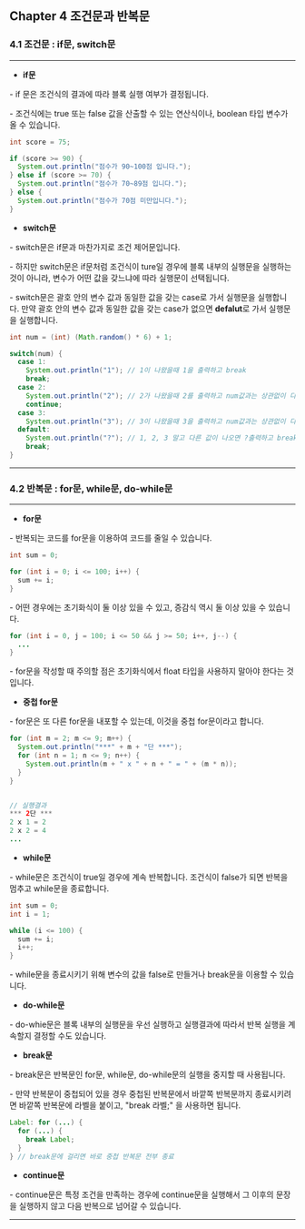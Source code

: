 ## Chapter 4 조건문과 반복문



### 4.1 조건문 : if문, switch문

***

* **if문**

\- if 문은 조건식의 결과에 따라 블록 실행 여부가 결정됩니다.

\- 조건식에는 true 또는 false 값을 산출할 수 있는 연산식이나, boolean 타입 변수가 올 수 있습니다.

```java
int score = 75;

if (score >= 90) {
  System.out.println("점수가 90~100점 입니다.");
} else if (score >= 70) {
  System.out.println("점수가 70~89점 입니다.");
} else {
  System.out.println("점수가 70점 미만입니다.");
}
```



- **switch문**

\- switch문은 if문과 마찬가지로 조건 제어문입니다. 

\- 하지만 switch문은 if문처럼 조건식이 ture일 경우에 블록 내부의 실행문을 실행하는 것이 아니라, 변수가 어떤 값을 갖느냐에 따라 실행문이 선택됩니다.

\- switch문은 괄호 안의 변수 값과 동일한 값을 갖는 case로 가서 실행문을 실행합니다. 만약 괄호 안의 변수 값과 동일한 값을 갖는 case가 없으면 **defalut**로 가서 실행문을 실행합니다.

```java
int num = (int) (Math.random() * 6) + 1;

switch(num) {
  case 1:
    System.out.println("1"); // 1이 나왔을때 1을 출력하고 break
    break;
  case 2:
    System.out.println("2"); // 2가 나왔을때 2를 출력하고 num값과는 상관없이 다음 case실행
    continue;
  case 3:
    System.out.println("3"); // 3이 나왔을때 3을 출력하고 num값과는 상관없이 다음 case인 default실행
  default:
    System.out.println("?"); // 1, 2, 3 말고 다른 값이 나오면 ?출력하고 break
    break;
}
```

***



### **4.2 반복문 : for문, while문, do-while문**

***

- **for문**

\- 반복되는 코드를 for문을 이용하여 코드를 줄일 수 있습니다.

```java
int sum = 0;

for (int i = 0; i <= 100; i++) {
  sum += i;
}
```

\- 어떤 경우에는 초기화식이 둘 이상 있을 수 있고, 증감식 역시 둘 이상 있을 수 있습니다.

```java
for (int i = 0, j = 100; i <= 50 && j >= 50; i++, j--) {
  ...
}
```

\- for문을 작성할 때 주의할 점은 초기화식에서 float 타입을 사용하지 말아야 한다는 것입니다.



- **중첩 for문**

\- for문은 또 다른 for문을 내포할 수 있는데, 이것을 중첩 for문이라고 합니다.

```java
for (int m = 2; m <= 9; m++) {
  System.out.println("***" + m + "단 ***");
  for (int n = 1; n <= 9; n++) {
    System.out.println(m + " x " + n + " = " + (m * n));
  }
}


// 실행결과
*** 2단 ***
2 x 1 = 2
2 x 2 = 4
...
```



- **while문**

\- while문은 조건식이 true일 경우에 계속 반복합니다. 조건식이 false가 되면 반복을 멈추고 while문을 종료합니다.

```java
int sum = 0;
int i = 1;

while (i <= 100) {
  sum += i;
  i++;
}
```

\- while문을 종료시키기 위해 변수의 값을 false로 만들거나 break문을 이용할 수 있습니다.



- **do-while문**

\- do-whie문은 블록 내부의 실행문을 우선 실행하고 실행결과에 따라서 반복 실행을 계속할지 결정할 수도 있습니다.



- **break문**

\- break문은 반복문인 for문, while문, do-while문의 실행을 중지할 때 사용됩니다.

\- 만약 반복문이 중첩되어 있을 경우 중첩된 반복문에서 바깥쪽 반복문까지 종료시키려면 바깥쪽 반복문에 라벨을 붙이고, "break 라벨;" 을 사용하면 됩니다.

```java
Label: for (...) {
  for (...) {
    break Label;
  }
} // break문에 걸리면 바로 중첩 반복문 전부 종료
```



- **continue문**

\- continue문은 특정 조건을 만족하는 경우에 continue문을 실행해서 그 이후의 문장을 실행하지 않고 다음 반복으로 넘어갈 수 있습니다.

***

